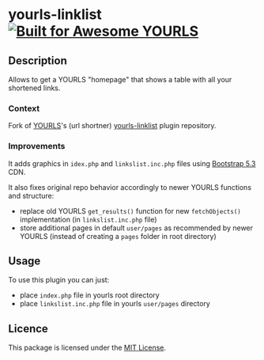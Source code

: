 # yourls-linklist [![Built for Awesome YOURLS](https://img.shields.io/badge/Awesome-YOURLS-C5A3BE)](https://github.com/YOURLS/awesome-yourls/)

## Description

Allows to get a YOURLS "homepage" that shows a table with all your shortened links.

### Context

Fork of [YOURLS](https://github.com/YOURLS/YOURLS)'s (url shortner) [yourls-linklist](https://gitlab.com/ruthtillman/yourls-linklist) plugin repository.

### Improvements

It adds graphics in `idex.php` and `linkslist.inc.php` files using [Bootstrap 5.3](https://getbootstrap.com/docs/5.3/getting-started/introduction/) CDN.

It also fixes original repo behavior accordingly to newer YOURLS functions and structure:

- replace old YOURLS `get_results()` function for new `fetchObjects()` implementation (in `linkslist.inc.php` file)
- store additional pages in default `user/pages` as recommended by newer YOURLS (instead of creating a `pages` folder in root directory)

## Usage

To use this plugin you can just:

- place `index.php` file in yourls root directory
- place `linkslist.inc.php` file in yourls `user/pages` directory

## Licence

This package is licensed under the [MIT License](LICENSE).
